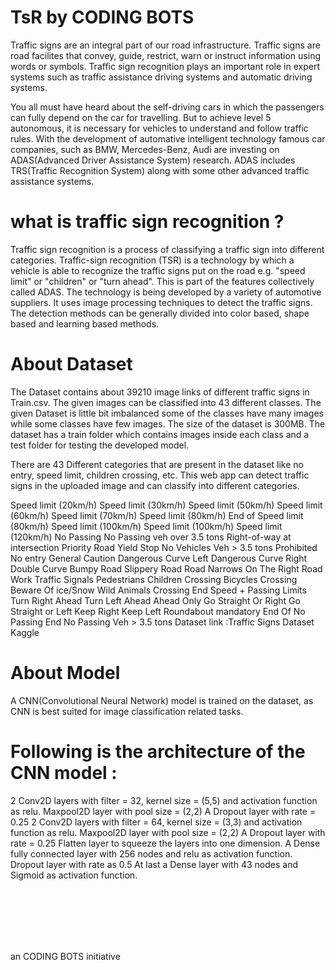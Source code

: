 # TsR by CODING BOTS



Traffic signs are an integral part of our road infrastructure. Traffic signs are road facilites that convey, guide, restrict, warn or instruct information using words or symbols. Traffic sign recognition plays an important role in expert systems such as traffic assistance driving systems and automatic driving systems.

You all must have heard about the self-driving cars in which the passengers can fully depend on the car for travelling. But to achieve level 5 autonomous, it is necessary for vehicles to understand and follow traffic rules. With the development of automative intelligent technology famous car companies, such as BMW, Mercedes-Benz, Audi are investing on ADAS(Advanced Driver Assistance System) research. ADAS includes TRS(Traffic Recognition System) along with some other advanced traffic assistance systems.
<br>
# what is traffic sign recognition ?
Traffic sign recognition is a process of classifying a traffic sign into different categories. Traffic-sign recognition (TSR) is a technology by which a vehicle is able to recognize the traffic signs put on the road e.g. "speed limit" or "children" or "turn ahead". This is part of the features collectively called ADAS. The technology is being developed by a variety of automotive suppliers. It uses image processing techniques to detect the traffic signs. The detection methods can be generally divided into color based, shape based and learning based methods.

# About Dataset
The Dataset contains about 39210 image links of different traffic signs in Train.csv. The given images can be classified into 43 different classes. The given Dataset is little bit imbalanced some of the classes have many images while some classes have few images. The size of the dataset is 300MB. The dataset has a train folder which contains images inside each class and a test folder for testing the developed model.

There are 43 Different categories that are present in the dataset like no entry, speed limit, children crossing, etc. This web app can detect traffic signs in the uploaded image and can classify into different categories.

Speed limit (20km/h) Speed limit (30km/h) Speed limit (50km/h) Speed limit (60km/h) Speed limit (70km/h) Speed limit (80km/h) End of Speed limit (80km/h) Speed limit (100km/h) Speed limit (100km/h) Speed limit (120km/h) No Passing No Passing veh over 3.5 tons Right-of-way at intersection Priority Road Yield Stop No Vehicles Veh > 3.5 tons Prohibited No entry General Caution Dangerous Curve Left Dangerous Curve Right Double Curve Bumpy Road Slippery Road Road Narrows On The Right Road Work Traffic Signals Pedestrians Children Crossing Bicycles Crossing Beware Of ice/Snow Wild Animals Crossing End Speed + Passing Limits Turn Right Ahead Turn Left Ahead Ahead Only Go Straight Or Right Go Straight or Left Keep Right Keep Left Roundabout mandatory End Of No Passing End No Passing Veh > 3.5 tons Dataset link :Traffic Signs Dataset Kaggle

# About Model
A CNN(Convolutional Neural Network) model is trained on the dataset, as CNN is best suited for image classification related tasks.

# Following is the architecture of the CNN model :

2 Conv2D layers with filter = 32, kernel size = (5,5) and activation function as relu. Maxpool2D layer with pool size = (2,2) A Dropout layer with rate = 0.25 2 Conv2D layers with filter = 64, kernel size = (3,3) and activation function as relu. Maxpool2D layer with pool size = (2,2) A Dropout layer with rate = 0.25 Flatten layer to squeeze the layers into one dimension. A Dense fully connected layer with 256 nodes and relu as activation function. Dropout layer with rate as 0.5 At last a Dense layer with 43 nodes and Sigmoid as activation function.




<br><br><br><br><br>




an CODING BOTS initiative
